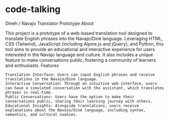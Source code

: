 # code-talking

Dineh / Navajo Translator Prototype
About

This project is a prototype of a web-based translation tool designed to translate English phrases into the Navajo/Diné language. Leveraging HTML, CSS (Tailwind), JavaScript (including Alpine.js and jQuery), and Python, this tool aims to provide an educational and interactive experience for users interested in the Navajo language and culture. It also includes a unique feature to make conversations public, fostering a community of learners and enthusiasts.
Features

    Translation Interface: Users can input English phrases and receive translations in the Navajo/Diné language.
    Interactive Conversation: Through an intuitive web interface, users can have a simulated conversation with the assistant, which translates phrases in real-time.
    Public Conversations: Users have the option to make their conversations public, sharing their learning journey with others.
    Educational Insights: Alongside translations, users receive explanations about the Navajo/Diné language, including syntax, semantics, and cultural nuances.
